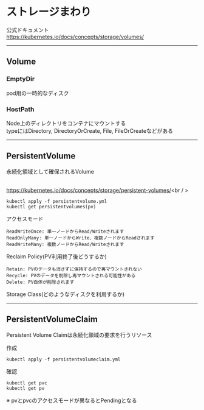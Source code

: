 # ストレージまわり

公式ドキュメント<br />
https://kubernetes.io/docs/concepts/storage/volumes/

---

## Volume

### EmptyDir
pod用の一時的なディスク

### HostPath
Node上のディレクトリをコンテナにマウントする<br />
typeにはDirectory, DirectoryOrCreate, File, FileOrCreateなどがある<br />

---

## PersistentVolume
永続化領域として確保されるVolume<br /><br />

https://kubernetes.io/docs/concepts/storage/persistent-volumes/<br / >

```
kubectl apply -f persistentvolume.yml
kubectl get persistentvolumes(pv)
```

アクセスモード
```
ReadWriteOnce: 単一ノードからRead/Writeされます
ReadOnlyMany: 単一ノードからWrite、複数ノードからReadされます
ReadWriteMany: 複数ノードからRead/Writeされます
```

Reclaim Policy(PV利用終了後どうするか)
```
Retain: PVのデータも消さずに保持するので再マウントされない
Recycle: PVのデータを削除し再マウントされる可能性がある
Delete: PV自体が削除されます
```

Storage Class(どのようなディスクを利用するか)

---

## PersistentVolumeClaim
Persistent Volume Claimは永続化領域の要求を行うリソース

作成
```
kubectl apply -f persistentvolumeclaim.yml
```

確認
```
kubectl get pvc
kubectl get pv
```

※ pvとpvcのアクセスモードが異なるとPendingとなる



